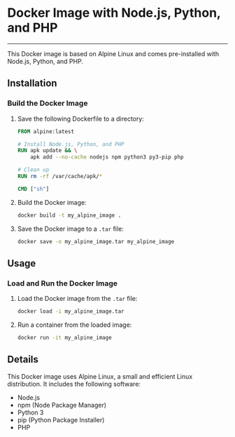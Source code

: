 
# Docker Image with Node.js, Python, and PHP
---

This Docker image is based on Alpine Linux and comes pre-installed with Node.js, Python, and PHP.

## Installation

### Build the Docker Image

1. Save the following Dockerfile to a directory:

    ```Dockerfile
    FROM alpine:latest

    # Install Node.js, Python, and PHP
    RUN apk update && \
        apk add --no-cache nodejs npm python3 py3-pip php

    # Clean up
    RUN rm -rf /var/cache/apk/*

    CMD ["sh"]
    ```

2. Build the Docker image:
    ```sh
    docker build -t my_alpine_image .
    ```

3. Save the Docker image to a `.tar` file:
    ```sh
    docker save -o my_alpine_image.tar my_alpine_image
    ```

## Usage

### Load and Run the Docker Image

1. Load the Docker image from the `.tar` file:
    ```sh
    docker load -i my_alpine_image.tar
    ```

2. Run a container from the loaded image:
    ```sh
    docker run -it my_alpine_image
    ```

## Details

This Docker image uses Alpine Linux, a small and efficient Linux distribution. It includes the following software:

- Node.js
- npm (Node Package Manager)
- Python 3
- pip (Python Package Installer)
- PHP
